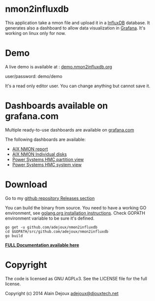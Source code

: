 # nmon2influxdb


This application take a nmon file and upload it in a [InfluxDB](influxdb.com) database.
It generates also a dashboard to allow data visualization in [Grafana](http://grafana.org/).
It's working on linux only for now.

# Demo

A live demo is available at : [demo.nmon2influxdb.org](http://demo.nmon2influxdb.org)

user/password: demo/demo

It's a read only editor user. You can change anything but cannot save it.

# Dashboards available on grafana.com

Multiple ready-to-use dashboards are available on [grafana.com](https://grafana.com/adejoux)

The following dashboards are available:

  * [AIX NMON report](https://grafana.com/dashboards/1555)
  * [AIX NMON Individual disks](https://grafana.com/dashboards/1701)
  * [Power Systems HMC partition view](https://grafana.com/dashboards/1510)
  * [Power Systems HMC system view](https://grafana.com/dashboards/1465)

# Download

Go to my [github repository Releases section](https://github.com/adejoux/nmon2influxdb/releases)

You can build the binary from source. You need to have a working GO environment, see [golang.org installation instructions](https://golang.org/doc/install). Check GOPATH environment variable to be sure it's defined.

~~~
go get -u github.com/adejoux/nmon2influxdb
cd $GOPATH/src/github.com/adejoux/nmon2influxdb
go build
~~~

**[FULL Documentation available here](https://nmon2influxdb.org)**


Copyright
==========

The code is licensed as GNU AGPLv3. See the LICENSE file for the full license.

Copyright (c) 2014 Alain Dejoux <adejoux@djouxtech.net>

